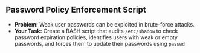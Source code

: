 ## Password Policy Enforcement Script

- **Problem:** Weak user passwords can be exploited in brute-force attacks.
- **Your Task:** Create a BASH script that audits `/etc/shadow` to check password expiration policies, identifies users with weak or empty passwords, and forces them to update their passwords using `passwd`
